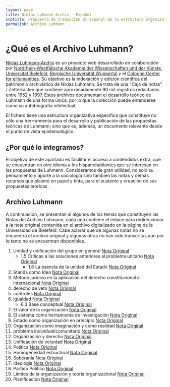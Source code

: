 ```yaml
---
layout: page
title: Niklas Luhmann Archiv - Español
subtitle: Propuesta de traducción al Español de la estructura organizativa de los Archivos de Niklas Luhmann
permalink: Archivo Luhmann
---
```


<div style="clear: both;"></div>

# ¿Qué es el Archivo Luhmann?

[Niklas Luhmann-Archiv](https://niklas-luhmann-archiv.de/) es un proyecto web desarrollado en colaboración por [Nordrhein-Westfälische Akademie der Wissenschaften und der Künste](https://www.awk.nrw/), [Universität Bielefeld](https://www.uni-bielefeld.de/fakultaeten/soziologie/index.xml), [Bergische Universität Wuppertal](https://www.geschichte.uni-wuppertal.de/de/lehrgebiete/digital-humanities/) y el [Cologne Center for eHumanities](https://cceh.uni-koeln.de/). Su objetivo es la indexación y edición científica del patrimonio archivístico de Niklas Luhmann. Se trata de una "Caja de notas" / Zettelkasten<!--Palabra que en alemán significa «caja de notas», se refiere al flujo de trabajo seguido por el sociólogo alemán Niklas Luhmann para organizar sus notas en dos archivos: archivo de referencias y archvo de ideas.--> que contiene aproximadamente 90 mil registros redactados entre 1952 y 1997. Estos archivos documentan el desarrollo teórico de Luhmann de una forma única, por lo que la colección puede entenderse como su autobiografía intelectual.

El fichero tiene una estructura organizativa específica que constituye no sólo una herrramienta para el desarrollo y publicación de las propuestas teóricas de Luhmann; sino que es, además, un documento relevante desde el punto de vista epistemológico. 


## ¿Por qué lo integramos?
El objetivo de este apartado es facilitar el acceso a contendidos extra, que se encuentran en otro idioma a los hispanohablantes que se interesan en las propuestas de Luhmann. Consideramos de gran utilidad, no solo su pensamiento y aporte a la sociología sino tambien las notas y demás recursos que plasmó en papel y tinta, para el sustento y creación de sus propuestas teoricas .


## Archivo Luhmann 

A continuación, se presentan al algunos de los temas que constituyen las Notas del Archivo Luhmann, cada una contiene el enlace para redireccionar a la nota original contenida en el archivo digitalizado en la página de la Universidad de Bielefeld. Cabe aclarar que de algunas notas no se encuentra el archivo original y algunas otras no han sido transcritas aun por lo tanto no se encuentran disponibles.

1. Unidad y unificación del grupo en general [Nota Original](https://niklas-luhmann-archiv.de/bestand/zettelkasten/zettel/ZK_1_NB_1_1_V)
   * 1.5 Críticas a las soluciones anteriores al problema unitario [Nota Original](https://niklas-luhmann-archiv.de/bestand/zettelkasten/zettel/ZK_1_NB_1-5_V)
      * 1.6 La esencia de la unidad del Estado [Nota Original](https://niklas-luhmann-archiv.de/bestand/zettelkasten/zettel/ZK_1_NB_1-6_V)
2. Stands como Idea [Nota Original](https://niklas-luhmann-archiv.de/bestand/zettelkasten/zettel/ZK_1_NB_2_V)
3. Método jurídico en la aplicación del derecho constitucional e internacional [Nota Original](https://niklas-luhmann-archiv.de/bestand/zettelkasten/zettel/ZK_1_NB_3_V)
4. derecho de veto [Nota Original](https://niklas-luhmann-archiv.de/bestand/zettelkasten/zettel/ZK_1_NB_4_V)
5. controles [Nota Original](https://niklas-luhmann-archiv.de/bestand/zettelkasten/zettel/ZK_1_NB_5_1_V)
6. igualdad [Nota Original](https://niklas-luhmann-archiv.de/bestand/zettelkasten/zettel/ZK_1_NB_6_V)
   * 6.3 Base conceptual [Nota Original](https://niklas-luhmann-archiv.de/bestand/zettelkasten/zettel/ZK_1_NB_6-3_V)
7. El valor de la organización [Nota Original](https://niklas-luhmann-archiv.de/bestand/zettelkasten/zettel/ZK_1_NB_7_1_V)
8. El sistema como herramienta de investigación [Nota Original](https://niklas-luhmann-archiv.de/bestand/zettelkasten/zettel/ZK_1_NB_8_1_V)
9. Estado como organización en principio [Nota Original](https://niklas-luhmann-archiv.de/bestand/zettelkasten/zettel/ZK_1_NB_9_V)
10. Organización como imaginación y como realidad [Nota Original](https://niklas-luhmann-archiv.de/bestand/zettelkasten/zettel/ZK_1_NB_10_V)
11. problema individual/comunitario [Nota Original](https://niklas-luhmann-archiv.de/bestand/zettelkasten/zettel/ZK_1_NB_11_V)
12. Organización y derecho [Nota Original](https://niklas-luhmann-archiv.de/bestand/zettelkasten/zettel/ZK_1_NB_12_1_V)
13. Unificación de voluntad [Nota Original](https://niklas-luhmann-archiv.de/bestand/zettelkasten/zettel/ZK_1_NB_13_1_V)
14. Política [Nota Original](https://niklas-luhmann-archiv.de/bestand/zettelkasten/zettel/ZK_1_NB_14_1_V)
15. Homogeneidad estructural [Nota Original](https://niklas-luhmann-archiv.de/bestand/zettelkasten/zettel/ZK_1_NB_15_V)
16. Soberanía [Nota Original](https://niklas-luhmann-archiv.de/bestand/zettelkasten/zettel/ZK_1_NB_16_V)
17. Ideología [Nota Original](https://niklas-luhmann-archiv.de/bestand/zettelkasten/zettel/ZK_1_NB_17_2_V)
18. Partido Politico [Nota Original](https://niklas-luhmann-archiv.de/bestand/zettelkasten/zettel/ZK_1_NB_18_V)
19. Límites de la organización y teoría organizacional [Nota Original](https://niklas-luhmann-archiv.de/bestand/zettelkasten/zettel/ZK_1_NB_19_V)
20. Planificación [Nota Original](https://niklas-luhmann-archiv.de/bestand/zettelkasten/zettel/ZK_1_NB_20_1_V)

